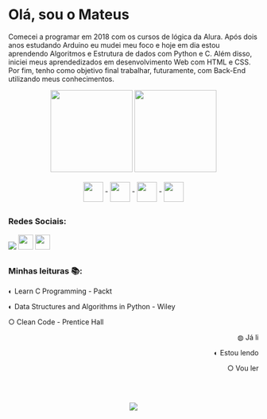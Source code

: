 
##

<div>
<h1>Olá, sou o Mateus</h1>
<p>Comecei a programar em 2018 com os cursos de lógica da Alura. Após dois anos estudando Arduino eu mudei meu foco e hoje em dia estou aprendendo Algoritmos e Estrutura de dados com Python e C. Além disso, iniciei meus aprendedizados em desenvolvimento Web com HTML e CSS. Por fim, tenho como objetivo final trabalhar, futuramente, com Back-End utilizando meus conhecimentos.</p>
</div>

<div align="center">
  <img height='165' src="https://github-readme-stats.vercel.app/api?username=MateusVrs&theme=dark&count_private=true&show_icons=true">
  <img height='165' src="https://github-readme-stats.vercel.app/api/top-langs/?username=MateusVrs&layout=compact&theme=dark&count_private=true">
</div>
  
<div style="display: inline_block" align="center"><br>
  <img align="center" height="40" width="40" src="https://cdn.jsdelivr.net/gh/devicons/devicon/icons/python/python-original.svg"> -
  <img align="center" height="40" width="40" src="https://cdn.jsdelivr.net/gh/devicons/devicon/icons/c/c-original.svg"> -
  <img align="center" height="40" width="40" src="https://cdn.jsdelivr.net/gh/devicons/devicon/icons/html5/html5-original.svg"> -
  <img align="center" height="40" width="40" src="https://cdn.jsdelivr.net/gh/devicons/devicon/icons/css3/css3-original.svg">
</div>
 
 ##
  
### Redes Sociais:
  
<div> 
  <a href="https://instagram.com/mateusvrs"> <img src="https://img.shields.io/badge/Instagram-E4405F?style=for-the-badge&logo=instagram&logoColor=white"></a> 
  <a href = "mailto:matucavieira@gmail.com"> <img height='30' src="https://img.shields.io/badge/-Gmail-%23333?style=for-the-badge&logo=gmail&logoColor=white"></a>
  <a href="https://www.linkedin.com/in/mateusvrs/"> <img height='30'src="https://img.shields.io/badge/-LinkedIn-%230077B5?style=for-the-badge&logo=linkedin&logoColor=white"></a> 
</div>
  
##
  
### Minhas leituras 📚:
  
<div>
  <p>◐ Learn C Programming - Packt</p>
  <p>◐ Data Structures and Algorithms in Python - Wiley</p>
  <p>○ Clean Code - Prentice Hall</p>
  <p align='right'>◍ Já li</p>
  <p align='right'>◐ Estou lendo</p>
  <p align='right'>○ Vou ler</p>
</div>
  
##
  
<div>
<br>
<a href="https://spotify-github-profile.vercel.app/api/view?uid=usfeb7knz9sp96r7uszwgkeiw&redirect=true"><p align='center'><img src='https://spotify-github-profile.vercel.app/api/view?uid=usfeb7knz9sp96r7uszwgkeiw&cover_image=true&theme=default'><p></a>
<div>
  
##
